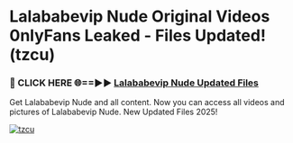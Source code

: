 # Lalababevip Nude Original Videos 0nlyFans Leaked - Files Updated! (tzcu)

<h3>🔴 CLICK HERE 🌐==►► <a href="https://tinyurl.com/4mcuefdz" rel="nofollow">Lalababevip Nude Updated Files</a></h3>

Get Lalababevip Nude and all content. Now you can access all videos and pictures of Lalababevip Nude. New Updated Files 2025!

[![tzcu](https://i.imgur.com/StAQSOY.gif)](https://tinyurl.com/4mcuefdz)
